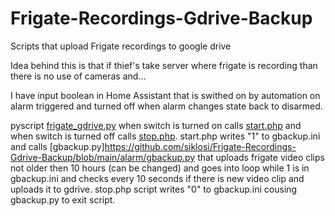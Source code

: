# Frigate-Recordings-Gdrive-Backup
Scripts that upload Frigate recordings to google drive

Idea behind this is that if thief's take server where frigate is recording than there is no use of cameras and...

I have input boolean in Home Assistant that is swithed on by automation on alarm triggered and turned off when alarm changes state back to disarmed.

pyscript [frigate_gdrive.py](https://github.com/siklosi/Frigate-Recordings-Gdrive-Backup/blob/main/pyscript/frigate_gdrive.py) when switch is turned on calls [start.php](https://github.com/siklosi/Frigate-Recordings-Gdrive-Backup/blob/main/alarm/start.php) 
and when switch is turned off calls [stop.php](https://github.com/siklosi/Frigate-Recordings-Gdrive-Backup/blob/main/alarm/stop.php). start.php writes "1" to gbackup.ini and calls [gbackup.py]https://github.com/siklosi/Frigate-Recordings-Gdrive-Backup/blob/main/alarm/gbackup.py that uploads frigate video clips not older then 10 hours (can be changed) and goes into loop while 1 is in gbackup.ini and checks every 10 seconds if there is new video clip and uploads it to gdrive.
stop.php script writes "0" to gbackup.ini cousing gbackup.py to exit script.
